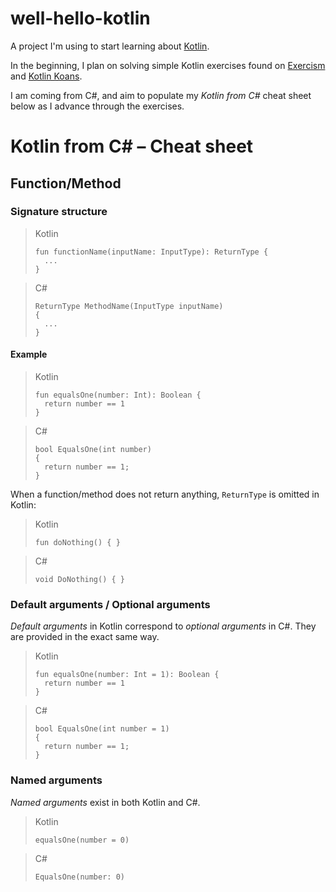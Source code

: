 # well-hello-kotlin
A project I'm using to start learning about [Kotlin](https://kotlinlang.org/).

In the beginning, I plan on solving simple Kotlin exercises found on [Exercism](https://exercism.org/) and [Kotlin Koans](https://play.kotlinlang.org/koans/overview).

I am coming from C#, and aim to populate my _Kotlin from C#_ cheat sheet below as I advance through the exercises.

# Kotlin from C# – Cheat sheet

## Function/Method

### Signature structure

<blockquote>
Kotlin

```
fun functionName(inputName: InputType): ReturnType {
  ...
}
```
</blockquote>

<blockquote>
C#

```
ReturnType MethodName(InputType inputName)
{
  ...
}
```
</blockquote>

#### Example

<blockquote>
Kotlin

```
fun equalsOne(number: Int): Boolean {
  return number == 1
}
```
</blockquote>

<blockquote>
C#

```
bool EqualsOne(int number)
{
  return number == 1;
}
```
</blockquote>

When a function/method does not return anything, `ReturnType` is omitted in Kotlin:

<blockquote>
Kotlin

```
fun doNothing() { }
```
</blockquote>

<blockquote>
C#

```
void DoNothing() { }
```
</blockquote>

### Default arguments / Optional arguments

_Default arguments_ in Kotlin correspond to _optional arguments_ in C#. They are provided in the exact same way.

<blockquote>
  Kotlin

  ```
  fun equalsOne(number: Int = 1): Boolean {
    return number == 1
  }
  ```
</blockquote>

<blockquote>
  C#

  ```
  bool EqualsOne(int number = 1)
  {
    return number == 1;
  }
  ```
</blockquote>

### Named arguments

_Named arguments_ exist in both Kotlin and C#.

<blockquote>
  Kotlin

  ```
  equalsOne(number = 0)
  ```
</blockquote>

<blockquote>
  C#

  ```
  EqualsOne(number: 0)
  ```
</blockquote>

